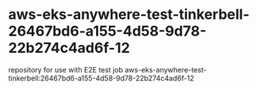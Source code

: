 # aws-eks-anywhere-test-tinkerbell-26467bd6-a155-4d58-9d78-22b274c4ad6f-12
repository for use with E2E test job aws-eks-anywhere-test-tinkerbell:26467bd6-a155-4d58-9d78-22b274c4ad6f-12
